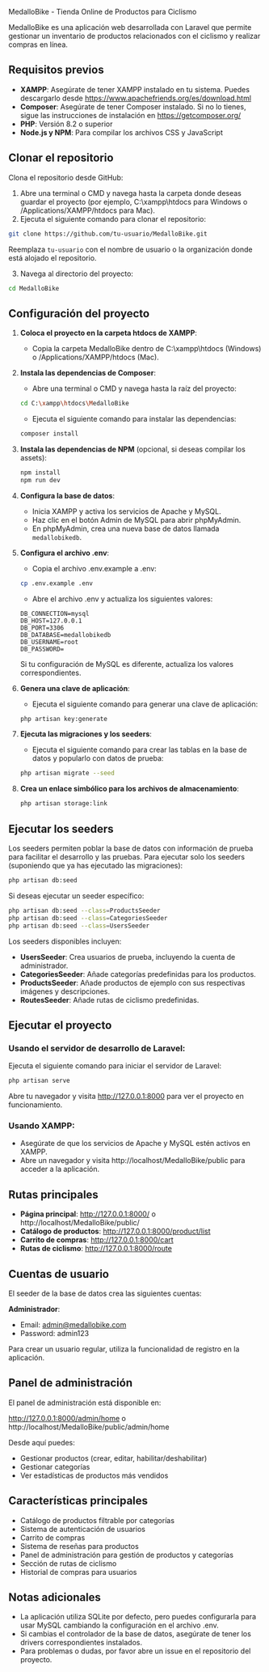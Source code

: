  MedalloBike - Tienda Online de Productos para Ciclismo

MedalloBike es una aplicación web desarrollada con Laravel que permite gestionar un inventario de productos relacionados con el ciclismo y realizar compras en línea.

## Requisitos previos

- **XAMPP**: Asegúrate de tener XAMPP instalado en tu sistema. Puedes descargarlo desde https://www.apachefriends.org/es/download.html
- **Composer**: Asegúrate de tener Composer instalado. Si no lo tienes, sigue las instrucciones de instalación en https://getcomposer.org/
- **PHP**: Versión 8.2 o superior
- **Node.js y NPM**: Para compilar los archivos CSS y JavaScript

## Clonar el repositorio

Clona el repositorio desde GitHub:

1. Abre una terminal o CMD y navega hasta la carpeta donde deseas guardar el proyecto (por ejemplo, C:\xampp\htdocs para Windows o /Applications/XAMPP/htdocs para Mac).
2. Ejecuta el siguiente comando para clonar el repositorio:

```bash
git clone https://github.com/tu-usuario/MedalloBike.git
```

Reemplaza `tu-usuario` con el nombre de usuario o la organización donde está alojado el repositorio.

3. Navega al directorio del proyecto:

```bash
cd MedalloBike
```

## Configuración del proyecto

1. **Coloca el proyecto en la carpeta htdocs de XAMPP**:
   - Copia la carpeta MedalloBike dentro de C:\xampp\htdocs (Windows) o /Applications/XAMPP/htdocs (Mac).

2. **Instala las dependencias de Composer**:
   - Abre una terminal o CMD y navega hasta la raíz del proyecto:
   
   ```bash
   cd C:\xampp\htdocs\MedalloBike
   ```
   
   - Ejecuta el siguiente comando para instalar las dependencias:
   
   ```bash
   composer install
   ```

3. **Instala las dependencias de NPM** (opcional, si deseas compilar los assets):

   ```bash
   npm install
   npm run dev
   ```

4. **Configura la base de datos**:
   - Inicia XAMPP y activa los servicios de Apache y MySQL.
   - Haz clic en el botón Admin de MySQL para abrir phpMyAdmin.
   - En phpMyAdmin, crea una nueva base de datos llamada `medallobikedb`.

5. **Configura el archivo .env**:
   - Copia el archivo .env.example a .env:
   
   ```bash
   cp .env.example .env
   ```
   
   - Abre el archivo .env y actualiza los siguientes valores:
   
   ```env
   DB_CONNECTION=mysql
   DB_HOST=127.0.0.1
   DB_PORT=3306
   DB_DATABASE=medallobikedb
   DB_USERNAME=root
   DB_PASSWORD=
   ```
   
   Si tu configuración de MySQL es diferente, actualiza los valores correspondientes.

6. **Genera una clave de aplicación**:
   - Ejecuta el siguiente comando para generar una clave de aplicación:
   
   ```bash
   php artisan key:generate
   ```

7. **Ejecuta las migraciones y los seeders**:
   - Ejecuta el siguiente comando para crear las tablas en la base de datos y popularlo con datos de prueba:
   
   ```bash
   php artisan migrate --seed
   ```

8. **Crea un enlace simbólico para los archivos de almacenamiento**:

   ```bash
   php artisan storage:link
   ```

## Ejecutar los seeders

Los seeders permiten poblar la base de datos con información de prueba para facilitar el desarrollo y las pruebas. Para ejecutar solo los seeders (suponiendo que ya has ejecutado las migraciones):

```bash
php artisan db:seed
```

Si deseas ejecutar un seeder específico:

```bash
php artisan db:seed --class=ProductsSeeder
php artisan db:seed --class=CategoriesSeeder
php artisan db:seed --class=UsersSeeder
```

Los seeders disponibles incluyen:

- **UsersSeeder**: Crea usuarios de prueba, incluyendo la cuenta de administrador.
- **CategoriesSeeder**: Añade categorías predefinidas para los productos.
- **ProductsSeeder**: Añade productos de ejemplo con sus respectivas imágenes y descripciones.
- **RoutesSeeder**: Añade rutas de ciclismo predefinidas.

## Ejecutar el proyecto

### Usando el servidor de desarrollo de Laravel:

Ejecuta el siguiente comando para iniciar el servidor de Laravel:

```bash
php artisan serve
```

Abre tu navegador y visita http://127.0.0.1:8000 para ver el proyecto en funcionamiento.

### Usando XAMPP:

- Asegúrate de que los servicios de Apache y MySQL estén activos en XAMPP.
- Abre un navegador y visita http://localhost/MedalloBike/public para acceder a la aplicación.

## Rutas principales

- **Página principal**: http://127.0.0.1:8000/ o http://localhost/MedalloBike/public/
- **Catálogo de productos**: http://127.0.0.1:8000/product/list
- **Carrito de compras**: http://127.0.0.1:8000/cart
- **Rutas de ciclismo**: http://127.0.0.1:8000/route

## Cuentas de usuario

El seeder de la base de datos crea las siguientes cuentas:

**Administrador**:
- Email: admin@medallobike.com
- Password: admin123

Para crear un usuario regular, utiliza la funcionalidad de registro en la aplicación.

## Panel de administración

El panel de administración está disponible en:

http://127.0.0.1:8000/admin/home o http://localhost/MedalloBike/public/admin/home

Desde aquí puedes:

- Gestionar productos (crear, editar, habilitar/deshabilitar)
- Gestionar categorías
- Ver estadísticas de productos más vendidos

## Características principales

- Catálogo de productos filtrable por categorías
- Sistema de autenticación de usuarios
- Carrito de compras
- Sistema de reseñas para productos
- Panel de administración para gestión de productos y categorías
- Sección de rutas de ciclismo
- Historial de compras para usuarios

## Notas adicionales

- La aplicación utiliza SQLite por defecto, pero puedes configurarla para usar MySQL cambiando la configuración en el archivo .env.
- Si cambias el controlador de la base de datos, asegúrate de tener los drivers correspondientes instalados.
- Para problemas o dudas, por favor abre un issue en el repositorio del proyecto.
